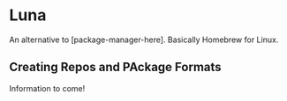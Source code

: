 # Luna
An alternative to [package-manager-here]. Basically Homebrew for Linux.

## Creating Repos and PAckage Formats
Information to come!

